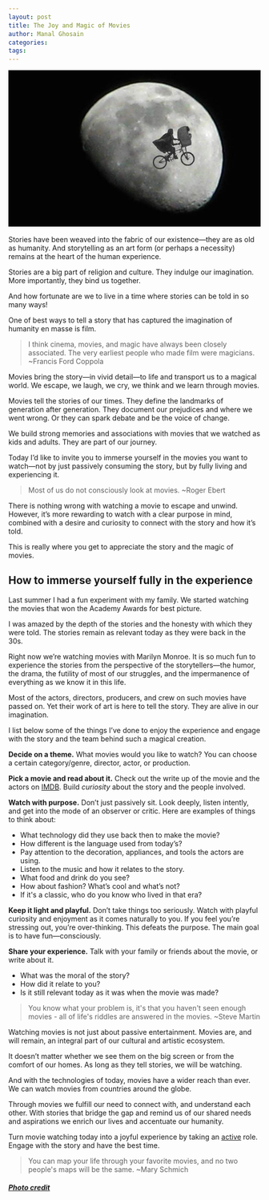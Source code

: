 ```yaml
---
layout: post
title: The Joy and Magic of Movies
author: Manal Ghosain
categories:
tags:
---
```


![Movies](/images/movies.jpg)

Stories have been weaved into the fabric of our existence—they are as old as humanity. And storytelling as an art form (or perhaps a necessity) remains at the heart of the human experience.

Stories are a big part of religion and culture. They indulge our imagination. More importantly, they bind us together.

And how fortunate are we to live in a time where stories can be told in so many ways!

One of best ways to tell a story that has captured the imagination of humanity en masse is film.

> I think cinema, movies, and magic have always been closely associated. The very earliest people who made film were magicians. ~Francis Ford Coppola

Movies bring the story—in vivid detail—to life and transport us to a magical world. We escape, we laugh, we cry, we think and we learn through movies.

Movies tell the stories of our times. They define the landmarks of generation after generation. They document our prejudices and where we went wrong. Or they can spark debate and be the voice of change.

We build strong memories and associations with movies that we watched as kids and adults. They are part of our journey.

Today I’d like to invite you to immerse yourself in the movies you want to watch—not by just passively consuming the story, but by fully living and experiencing it.

> Most of us do not consciously look at movies. ~Roger Ebert

There is nothing wrong with watching a movie to escape and unwind. However, it’s more rewarding to watch with a clear purpose in mind, combined with a desire and curiosity to connect with the story and how it’s told.

This is really where you get to appreciate the story and the magic of movies.

## How to immerse yourself fully in the experience

Last summer I had a fun experiment with my family. We started watching the movies that won the Academy Awards for best picture.

I was amazed by the depth of the stories and the honesty with which they were told. The stories remain as relevant today as they were back in the 30s.

Right now we’re watching movies with Marilyn Monroe. It is so much fun to experience the stories from the perspective of the storytellers—the humor, the drama, the futility of most of our struggles, and the impermanence of everything as we know it in this life.

Most of the actors, directors, producers, and crew on such movies have passed on. Yet their work of art is here to tell the story. They are alive in our imagination.

I list below some of the things I’ve done to enjoy the experience and engage with the story and the team behind such a magical creation.


**Decide on a theme.** What movies would you like to watch? You can choose a certain category/genre, director, actor, or production. 

**Pick a movie and read about it.** Check out the write up of the movie and the actors on [IMDB](http://www.imdb.com/). Build _curiosity_ about the story and the people involved. 

**Watch with purpose.** Don’t just passively sit. Look deeply, listen intently, and get into the mode of an observer or critic. Here are examples of things to think about: 

  * What technology did they use back then to make the movie?
  * How different is the language used from today’s?
  * Pay attention to the decoration, appliances, and tools the actors are using.
  * Listen to the music and how it relates to the story.
  * What food and drink do you see?
  * How about fashion? What’s cool and what’s not?
  * If it's a classic, who do you know who lived in that era?

**Keep it light and playful.** Don’t take things too seriously. Watch with playful curiosity and enjoyment as it comes naturally to you. If you feel you’re stressing out, you’re over-thinking. This defeats the purpose. The main goal is to have fun—consciously. 

**Share your experience.** Talk with your family or friends about the movie, or write about it. 

  * What was the moral of the story?
  * How did it relate to you?
  * Is it still relevant today as it was when the movie was made?

> You know what your problem is, it's that you haven't seen enough movies - all of life's riddles are answered in the movies. ~Steve Martin

Watching movies is not just about passive entertainment. Movies are, and will remain, an integral part of our cultural and artistic ecosystem.

It doesn’t matter whether we see them on the big screen or from the comfort of our homes. As long as they tell stories, we will be watching.

And with the technologies of today, movies have a wider reach than ever. We can watch movies from countries around the globe.

Through movies we fulfill our need to connect with, and understand each other. With stories that bridge the gap and remind us of our shared needs and aspirations we enrich our lives and accentuate our humanity.

Turn movie watching today into a joyful experience by taking an [active](/the-world-of-active-engagement/) role. Engage with the story and have the best time. 

> You can map your life through your favorite movies, and no two people's maps will be the same. ~Mary Schmich

##### [Photo credit](http://www.flickr.com/photos/luchilu/2353309074/)